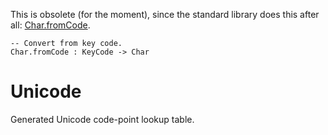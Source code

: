 This is obsolete (for the moment), since the standard library
does this after all:
[Char.fromCode](http://package.elm-lang.org/packages/elm-lang/core/5.1.1/Char#fromCode).

```
-- Convert from key code.
Char.fromCode : KeyCode -> Char
```

# Unicode

Generated Unicode code-point lookup table.

